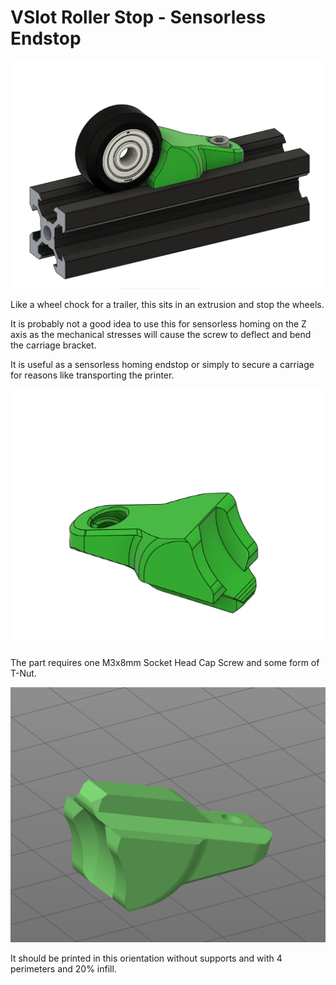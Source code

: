 # VSlot Roller Stop - Sensorless Endstop

![Installed Stop](Images/Installed.png)

Like a wheel chock for a trailer, this sits in an extrusion and stop the wheels. 

It is probably not a good idea to use this for sensorless homing on the Z axis as the mechanical stresses will cause the screw to deflect and bend the carriage bracket.

It is useful as a sensorless homing endstop or simply to secure a carriage for reasons like transporting the printer.

![Roller Stop](Images/Part.png)

The part requires one M3x8mm Socket Head Cap Screw and some form of T-Nut.

![Print Orientation](Images/PrintOrientation.png)

It should be printed in this orientation without supports and with 4 perimeters and 20% infill.